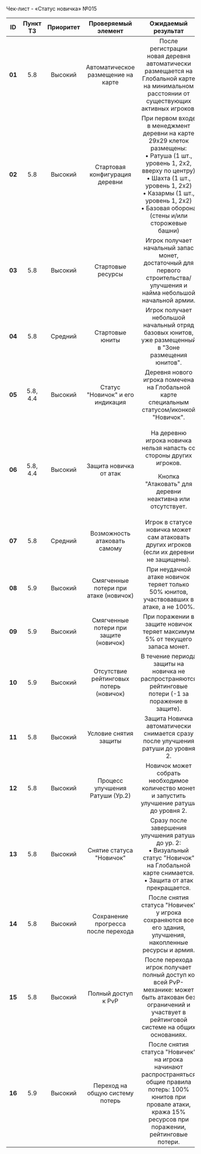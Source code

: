 ﻿Чек-лист - «Статус новичка» №015

|**ID**|**Пункт ТЗ**|**Приоритет**|**Проверяемый элемент**|**Ожидаемый результат**|**Статус**|**Примечания**|
| :-: | :-: | :-: | :-: | :-: | :-: | :-: |
|**01**|5\.8|Высокий|Автоматическое размещение на карте|После регистрации новая деревня автоматически размещается на Глобальной карте на минимальном расстоянии от существующих активных игроков.|||
|**02**|5\.8|Высокий|Стартовая конфигурация деревни|При первом входе в менеджмент деревни на карте 29x29 клеток размещены:<br>• Ратуша (1 шт., уровень 1, 2x2, вверху по центру)<br>• Шахта (1 шт., уровень 1, 2x2)<br>• Казармы (1 шт., уровень 1, 2x2)<br>• Базовая оборона (стены и/или сторожевые башни)||Сверить типы и кол-во оборонительных сооружений.|
|**03**|5\.8|Высокий|Стартовые ресурсы|Игрок получает начальный запас монет, достаточный для первого строительства/улучшения и найма небольшой начальной армии.|||
|**04**|5\.8|Средний|Стартовые юниты|Игрок получает небольшой начальный отряд базовых юнитов, уже размещенный в "Зоне размещения юнитов".|||
|**05**|5\.8, 4.4|Высокий|Статус "Новичок" и его индикация|Деревня нового игрока помечена на Глобальной карте специальным статусом/иконкой "Новичок".|||
|**06**|5\.8, 4.4|Высокий|Защита новичка от атак|<p>На деревню игрока новичка нельзя напасть со стороны других игроков. </p><p>Кнопка "Атаковать" для деревни неактивна или отсутствует.</p>|||
|**07**|5\.8|Средний|Возможность атаковать самому|Игрок в статусе новичка может сам атаковать других игроков (если их деревни не защищены).|||
|**08**|5\.9|Высокий|Смягченные потери при атаке (новичок)|При неудачной атаке новичок теряет только 50% юнитов, участвовавших в атаке, а не 100%.|||
|**09**|5\.9|Высокий|Смягченные потери при защите (новичок)|При поражении в защите новичок теряет максимум 5% от текущего запаса монет.|||
|**10**|5\.9|Высокий|Отсутствие рейтинговых потерь (новичок)|В течение периода защиты на новичка не распространяются рейтинговые потери (-1 за поражение в защите).|||
|**11**|5\.8|Высокий|Условие снятия защиты|Защита Новичка автоматически снимается сразу после улучшения ратуши до уровня 2.|||
|**12**|5\.8|Высокий|Процесс улучшения Ратуши (Ур.2)|Новичок может собрать необходимое количество монет и запустить улучшение ратуши до уровня 2.|||
|**13**|5\.8|Высокий|Снятие статуса "Новичок"|Сразу после завершения улучшения ратуши до ур. 2:<br>• Визуальный статус "Новичок" на Глобальной карте снимается.<br>• Защита от атак прекращается.|||
|**14**|5\.8|Высокий|Сохранение прогресса после перехода|После снятия статуса "Новичек" у игрока сохраняются все его здания, улучшения, накопленные ресурсы и армия.|||
|**15**|5\.8|Высокий|Полный доступ к PvP|После перехода игрок получает полный доступ ко всей PvP-механике: может быть атакован без ограничений и участвует в рейтинговой системе на общих основаниях.|||
|**16**|5\.9|Высокий|Переход на общую систему потерь|После снятия статуса "Новичек" на игрока начинают распространяться общие правила потерь: 100% юнитов при провале атаки, кража 15% ресурсов при поражении, рейтинговые потери.|||

